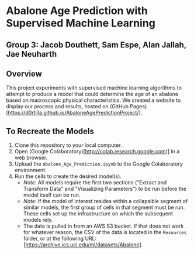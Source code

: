 # Abalone Age Prediction with Supervised Machine Learning

## Group 3: Jacob Douthett, Sam Espe, Alan Jallah, Jae Neuharth

## Overview
This project experiments with supervised machine learning algorithms to attempt to produce a model that could determine the age of an abalone based on macroscopic physical characteristics. We created a website to display our process and results, hosted on (GitHub Pages)[https://d0rtilla.github.io/AbaloneAgePredictionProject/].

## To Recreate the Models
1. Clone this repository to your local computer.
1. Open (Google Colaboratory)[http://colab.research.google.com)] in a web browser.
1. Upload the `Abalone_Age_Prediction.ipynb` to the Google Colaboratory environment.
1. Run the cells to create the desired model(s).
    - *Note*: All models require the first two sections ("Extract and Transform Data" and "Visualizing Parameters") to be run before the model itself can be run.
    - *Note*: If the model of interest resides within a collapsible segment of similar models, the first group of cells in that segment must be run. These cells set up the infrastructure on which the subsequent models rely.
    - The data is pulled in from an AWS S3 bucket. If that does not work for whatever reason, the CSV of the data is located in the `Resources` folder, or at the following URL: [https://archive.ics.uci.edu/ml/datasets/Abalone].